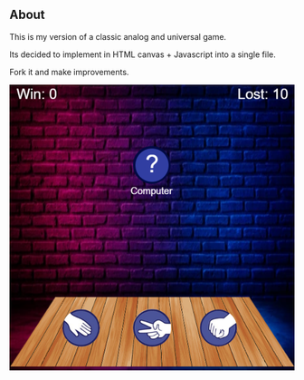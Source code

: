## About

This is my version of a classic analog and universal game.

Its decided to implement in HTML canvas + Javascript into a single file.

Fork it and make improvements.

![Game preview](preview.png)